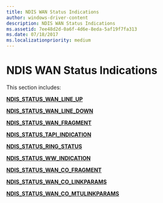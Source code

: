 ```yaml
---
title: NDIS WAN Status Indications
author: windows-driver-content
description: NDIS WAN Status Indications
ms.assetid: 7ee48d2d-0a6f-4d6e-8eda-5af19f7fa313
ms.date: 07/18/2017 
ms.localizationpriority: medium
---
```


# NDIS WAN Status Indications





This section includes:

[**NDIS\_STATUS\_WAN\_LINE\_UP**](ndis-status-wan-line-up.md)

[**NDIS\_STATUS\_WAN\_LINE\_DOWN**](ndis-status-wan-line-down.md)

[**NDIS\_STATUS\_WAN\_FRAGMENT**](ndis-status-wan-fragment.md)

[**NDIS\_STATUS\_TAPI\_INDICATION**](ndis-status-tapi-indication.md)

[**NDIS\_STATUS\_RING\_STATUS**](ndis-status-ring-status.md)

[**NDIS\_STATUS\_WW\_INDICATION**](ndis-status-ww-indication.md)

[**NDIS\_STATUS\_WAN\_CO\_FRAGMENT**](ndis-status-wan-co-fragment.md)

[**NDIS\_STATUS\_WAN\_CO\_LINKPARAMS**](ndis-status-wan-co-linkparams.md)

[**NDIS\_STATUS\_WAN\_CO\_MTULINKPARAMS**](ndis-status-wan-co-mtulinkparams.md)

 

 




